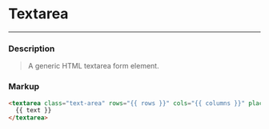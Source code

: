 # Textarea

---

### Description
> A generic HTML textarea form element.

### Markup
```html
<textarea class="text-area" rows="{{ rows }}" cols="{{ columns }}" placeholder="{{ placeholder }}">
  {{ text }}
</textarea>
```